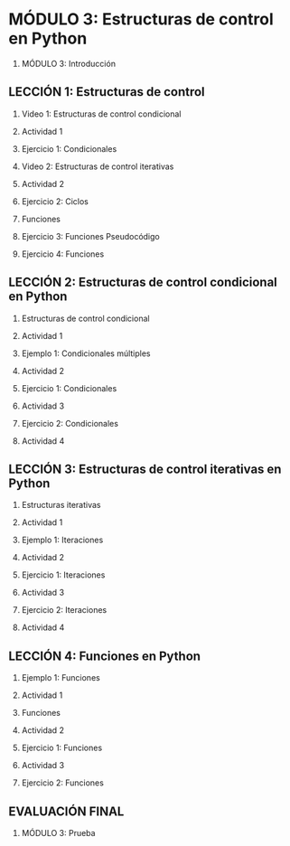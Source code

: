 # MÓDULO 3: Estructuras de control en Python

1. MÓDULO 3: Introducción

## LECCIÓN 1: Estructuras de control

1. Video 1: Estructuras de control condicional

2. Actividad 1

3. Ejercicio 1: Condicionales

4. Video 2: Estructuras de control iterativas

5. Actividad 2

6. Ejercicio 2: Ciclos

7. Funciones

8. Ejercicio 3: Funciones Pseudocódigo

9. Ejercicio 4: Funciones

## LECCIÓN 2: Estructuras de control condicional en Python

1. Estructuras de control condicional

2. Actividad 1

3. Ejemplo 1: Condicionales múltiples

4. Actividad 2

5. Ejercicio 1: Condicionales

6. Actividad 3

7. Ejercicio 2: Condicionales

8. Actividad 4

## LECCIÓN 3: Estructuras de control iterativas en Python

1. Estructuras iterativas

2. Actividad 1

3. Ejemplo 1: Iteraciones

4. Actividad 2

5. Ejercicio 1: Iteraciones

6. Actividad 3

7. Ejercicio 2: Iteraciones

8. Actividad 4

## LECCIÓN 4: Funciones en Python

1. Ejemplo 1: Funciones

2. Actividad 1

3. Funciones

4. Actividad 2

5. Ejercicio 1: Funciones

6. Actividad 3

7. Ejercicio 2: Funciones

## EVALUACIÓN FINAL

1. MÓDULO 3: Prueba


